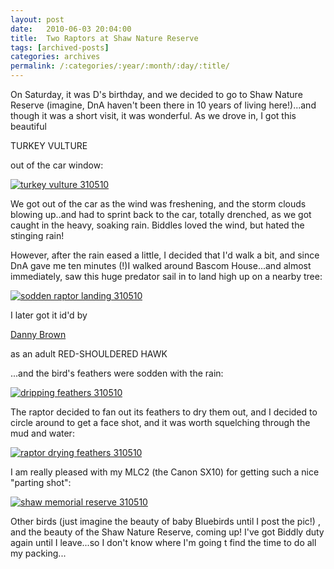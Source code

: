 ```yaml
---
layout: post
date:	2010-06-03 20:04:00
title:  Two Raptors at Shaw Nature Reserve
tags: [archived-posts]
categories: archives
permalink: /:categories/:year/:month/:day/:title/
---
```

On Saturday, it was D's birthday, and we decided to go to Shaw Nature Reserve (imagine, DnA haven't been there in 10 years of living here!)...and though it was a short visit, it was wonderful. As we drove in, I got this beautiful

TURKEY VULTURE

out of the car window:


<a href="http://s967.photobucket.com/albums/ae160/pedoral/?action=view&current=IMG_5718.jpg" target="_blank"><img src="http://i967.photobucket.com/albums/ae160/pedoral/IMG_5718.jpg" border="0" alt="turkey vulture 310510"></a>

<lj-cut text="the Red-Shouldered Hawk">


We got out of the car as the wind was freshening, and the storm clouds blowing up..and had to sprint back to the car, totally drenched, as we got caught in the heavy, soaking rain.  Biddles loved the wind, but hated the stinging rain!

However, after the rain eased a little, I decided that I'd walk a bit, and since DnA gave me ten minutes (!)I walked around Bascom House...and almost immediately, saw this huge predator sail in to land high up on a nearby tree:

<a href="http://s967.photobucket.com/albums/ae160/pedoral/?action=view&current=IMG_5760.jpg" target="_blank"><img src="http://i967.photobucket.com/albums/ae160/pedoral/IMG_5760.jpg" border="0" alt="sodden raptor landing 310510"></a>

I later got it id'd by 

<a href="http://www.dannybrownphotography.com"> Danny Brown </a>

as an adult RED-SHOULDERED HAWK

...and the bird's feathers were sodden with the rain:


<a href="http://s967.photobucket.com/albums/ae160/pedoral/?action=view&current=IMG_5763.jpg" target="_blank"><img src="http://i967.photobucket.com/albums/ae160/pedoral/IMG_5763.jpg" border="0" alt="dripping feathers 310510"></a>

The raptor decided to fan out its feathers to dry them out, and I decided to circle around to get a face shot, and it was worth squelching through the mud and water:


<a href="http://s967.photobucket.com/albums/ae160/pedoral/?action=view&current=IMG_5767.jpg" target="_blank"><img src="http://i967.photobucket.com/albums/ae160/pedoral/IMG_5767.jpg" border="0" alt="raptor drying feathers 310510"></a>

</lj-cut>

I am really pleased with my MLC2 (the Canon SX10) for getting such a nice "parting shot":


<a href="http://s967.photobucket.com/albums/ae160/pedoral/?action=view&current=IMG_5772.jpg" target="_blank"><img src="http://i967.photobucket.com/albums/ae160/pedoral/IMG_5772.jpg" border="0" alt="shaw memorial reserve 310510"></a>


Other birds (just imagine the beauty of baby Bluebirds until I post the pic!) , and the beauty of the Shaw Nature Reserve, coming up! I've got Biddly duty again until I leave...so I don't know where I'm going t find the time to do all my packing...

